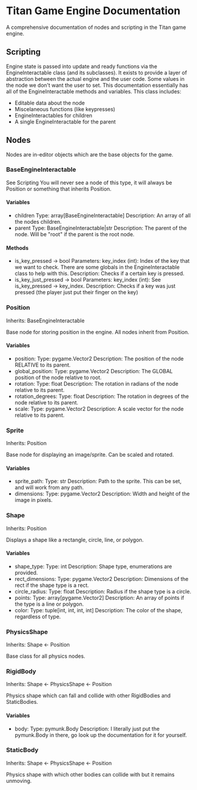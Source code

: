 # Titan Game Engine Documentation

A comprehensive documentation of nodes and scripting in the
Titan game engine.

## Scripting

Engine state is passed into update and ready functions via
the EngineInteractable class (and its subclasses). It 
exists to provide a layer of abstraction between the actual
engine and the user code. Some values in the node we don't 
want the user to set. This documentation essentially has all 
of the EngineInteractable methods and variables. This class
includes:

- Editable data about the node
- Miscelaneous functions (like keypresses)
- EngineInteractables for children 
- A single EngineInteractable for the parent

## Nodes

Nodes are in-editor objects which are the base objects for 
the game.

### BaseEngineInteractable  

See Scripting
You will never see a node of this type, it will always be 
Position or something that inherits Position.

#### Variables

- children
    Type: array[BaseEngineInteractable]
    Description: An array of all the nodes children.
- parent
    Type: BaseEngineInteractable|str
    Description: The parent of the node. Will be "root" if
                 the parent is the root node.

#### Methods

- is_key_pressed -> bool
    Parameters: 
        key_index (int): Index of the key that we want to check.
                   There are some globals in the 
                   EngineInteractable class to help with this.
    Description: Checks if a certain key is pressed.
- is_key_just_pressed -> bool
    Parameters:
        key_index (int): See is_key_pressed -> key_index.
    Description: Checks if a key was just pressed (the player
                 just put their finger on the key)

### Position

Inherits: BaseEngineInteractable

Base node for storing position in the engine. All nodes
inherit from Position.

#### Variables

- position: 
    Type: pygame.Vector2
    Description: The position of the node RELATIVE to its parent.
- global_position: 
    Type: pygame.Vector2
    Description: The GLOBAL position of the node relative to root.
- rotation:
    Type: float
    Description: The rotation in radians of the node relative to its parent.
- rotation_degrees: 
    Type: float
    Description: The rotation in degrees of the node relative to its parent.
- scale:
    Type: pygame.Vector2
    Description: A scale vector for the node relative to its parent.  

### Sprite

Inherits: Position

Base node for displaying an image/sprite. Can be scaled
and rotated.

#### Variables

- sprite_path:
    Type: str
    Description: Path to the sprite. This can be set, and will work from 
                 any path.
- dimensions:
    Type: pygame.Vector2
    Description: Width and height of the image in pixels.

### Shape

Inherits: Position

Displays a shape like a rectangle, circle, line, or 
polygon. 

#### Variables

- shape_type:
    Type: int
    Description: Shape type, enumerations are provided.
- rect_dimensions:
    Type: pygame.Vector2
    Description: Dimensions of the rect if the shape type is a rect.
- circle_radius:
    Type: float
    Description: Radius if the shape type is a circle.
- points:
    Type: array[pygame.Vector2]
    Description: An array of points if the type is a line or polygon.
- color:
    Type: tuple[int, int, int, int]
    Description: The color of the shape, regardless of type.

### PhysicsShape

Inherits: Shape <- Position

Base class for all physics nodes.

### RigidBody

Inherits: Shape <- PhysicsShape <- Position

Physics shape which can fall and collide with other 
RigidBodies and StaticBodies.

#### Variables

- body:
    Type: pymunk.Body
    Description: I literally just put the pymunk.Body in there, go
                 look up the documentation for it for yourself.

### StaticBody

Inherits: Shape <- PhysicsShape <- Position

Physics shape with which other bodies can collide with
but it remains unmoving.